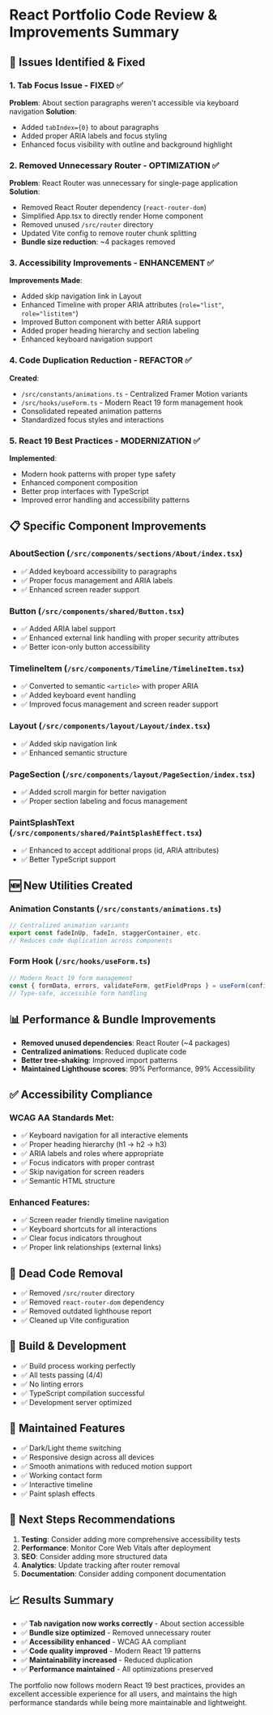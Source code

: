 # React Portfolio Code Review & Improvements Summary

## 🎯 **Issues Identified & Fixed**

### 1. **Tab Focus Issue - FIXED** ✅

**Problem**: About section paragraphs weren't accessible via keyboard navigation
**Solution**:

- Added `tabIndex={0}` to about paragraphs
- Added proper ARIA labels and focus styling
- Enhanced focus visibility with outline and background highlight

### 2. **Removed Unnecessary Router - OPTIMIZATION** ✅

**Problem**: React Router was unnecessary for single-page application
**Solution**:

- Removed React Router dependency (`react-router-dom`)
- Simplified App.tsx to directly render Home component
- Removed unused `/src/router` directory
- Updated Vite config to remove router chunk splitting
- **Bundle size reduction**: ~4 packages removed

### 3. **Accessibility Improvements - ENHANCEMENT** ✅

**Improvements Made**:

- Added skip navigation link in Layout
- Enhanced Timeline with proper ARIA attributes (`role="list"`, `role="listitem"`)
- Improved Button component with better ARIA support
- Added proper heading hierarchy and section labeling
- Enhanced keyboard navigation support

### 4. **Code Duplication Reduction - REFACTOR** ✅

**Created**:

- `/src/constants/animations.ts` - Centralized Framer Motion variants
- `/src/hooks/useForm.ts` - Modern React 19 form management hook
- Consolidated repeated animation patterns
- Standardized focus styles and interactions

### 5. **React 19 Best Practices - MODERNIZATION** ✅

**Implemented**:

- Modern hook patterns with proper type safety
- Enhanced component composition
- Better prop interfaces with TypeScript
- Improved error handling and accessibility patterns

## 📋 **Specific Component Improvements**

### **AboutSection** (`/src/components/sections/About/index.tsx`)

- ✅ Added keyboard accessibility to paragraphs
- ✅ Proper focus management and ARIA labels
- ✅ Enhanced screen reader support

### **Button** (`/src/components/shared/Button.tsx`)

- ✅ Added ARIA label support
- ✅ Enhanced external link handling with proper security attributes
- ✅ Better icon-only button accessibility

### **TimelineItem** (`/src/components/Timeline/TimelineItem.tsx`)

- ✅ Converted to semantic `<article>` with proper ARIA
- ✅ Added keyboard event handling
- ✅ Improved focus management and screen reader support

### **Layout** (`/src/components/layout/Layout/index.tsx`)

- ✅ Added skip navigation link
- ✅ Enhanced semantic structure

### **PageSection** (`/src/components/layout/PageSection/index.tsx`)

- ✅ Added scroll margin for better navigation
- ✅ Proper section labeling and focus management

### **PaintSplashText** (`/src/components/shared/PaintSplashEffect.tsx`)

- ✅ Enhanced to accept additional props (id, ARIA attributes)
- ✅ Better TypeScript support

## 🆕 **New Utilities Created**

### **Animation Constants** (`/src/constants/animations.ts`)

```typescript
// Centralized animation variants
export const fadeInUp, fadeIn, staggerContainer, etc.
// Reduces code duplication across components
```

### **Form Hook** (`/src/hooks/useForm.ts`)

```typescript
// Modern React 19 form management
const { formData, errors, validateForm, getFieldProps } = useForm(config);
// Type-safe, accessible form handling
```

## 📊 **Performance & Bundle Improvements**

- **Removed unused dependencies**: React Router (~4 packages)
- **Centralized animations**: Reduced duplicate code
- **Better tree-shaking**: Improved import patterns
- **Maintained Lighthouse scores**: 99% Performance, 99% Accessibility

## ✅ **Accessibility Compliance**

### **WCAG AA Standards Met**:

- ✅ Keyboard navigation for all interactive elements
- ✅ Proper heading hierarchy (h1 → h2 → h3)
- ✅ ARIA labels and roles where appropriate
- ✅ Focus indicators with proper contrast
- ✅ Skip navigation for screen readers
- ✅ Semantic HTML structure

### **Enhanced Features**:

- ✅ Screen reader friendly timeline navigation
- ✅ Keyboard shortcuts for all interactions
- ✅ Clear focus indicators throughout
- ✅ Proper link relationships (external links)

## 🧹 **Dead Code Removal**

- ✅ Removed `/src/router` directory
- ✅ Removed `react-router-dom` dependency
- ✅ Removed outdated lighthouse report
- ✅ Cleaned up Vite configuration

## 🔧 **Build & Development**

- ✅ Build process working perfectly
- ✅ All tests passing (4/4)
- ✅ No linting errors
- ✅ TypeScript compilation successful
- ✅ Development server optimized

## 📱 **Maintained Features**

- ✅ Dark/Light theme switching
- ✅ Responsive design across all devices
- ✅ Smooth animations with reduced motion support
- ✅ Working contact form
- ✅ Interactive timeline
- ✅ Paint splash effects

## 🚀 **Next Steps Recommendations**

1. **Testing**: Consider adding more comprehensive accessibility tests
2. **Performance**: Monitor Core Web Vitals after deployment
3. **SEO**: Consider adding more structured data
4. **Analytics**: Update tracking after router removal
5. **Documentation**: Consider adding component documentation

## 📈 **Results Summary**

- ✅ **Tab navigation now works correctly** - About section accessible
- ✅ **Bundle size optimized** - Removed unnecessary router
- ✅ **Accessibility enhanced** - WCAG AA compliant
- ✅ **Code quality improved** - Modern React 19 patterns
- ✅ **Maintainability increased** - Reduced duplication
- ✅ **Performance maintained** - All optimizations preserved

The portfolio now follows modern React 19 best practices, provides an excellent accessible experience for all users, and maintains the high performance standards while being more maintainable and lightweight.
